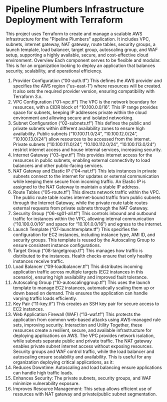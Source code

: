 # Pipeline Plumbers Infrastructure Deployment with Terraform
This project uses Terraform to create and manage a scalable AWS infrastructure for the "Pipeline Plumbers" application. It includes VPC, subnets, internet gateway, NAT gateway, route tables, security groups, a launch template, load balancer, target group, autoscaling group, and WAF setup, supporting a highly available, secure, and cost-effective cloud environment.
Overview
Each component serves to be flexible and modular. This is for an organization looking to deploy an application that balances security, scalability, and operational efficiency. 
1. Provider Configuration (“00-auth.tf”)
This defines the AWS provider and specifies the AWS region (“us-east-1”) where resources will be created. It also sets the required provider version, ensuring compatibility with Terraform 3.x.
2. VPC Configuration (“01-vpc.tf”)
The VPC is the network boundary for resources, with a CIDR block of “10.100.0.0/16”. This IP range provides space for subnets, keeping IP addresses private within the cloud environment and allowing secure and isolated networking.
3. Subnet Configuration (“02-subnets.tf”)
This defines the public and private subnets within different availability zones to ensure high availability. Public subnets (“10.100.11.0/24”, “10.100.12.0/24”, “10.100.13.0/24”) allow resources to be accessed from the internet. Private subnets (“10.100.111.0/24”, “10.100.112.0/24”, “10.100.113.0/24”) restrict internet access and house internal services, increasing security.
4. Internet Gateway (“03-igw.tf”)
This provides internet access for the resources in public subnets, enabling external connectivity to load balancers and other public-facing services.
5. NAT Gateway and Elastic IP (“04-nat.tf”)
This lets instances in private subnets connect to the internet for updates or external communication while keeping them secure from incoming traffic. An Elastic IP is assigned to the NAT Gateway to maintain a stable IP address.
6. Route Tables (“05-route.tf”)
This directs network traffic within the VPC. The public route table routes internet-bound traffic from public subnets through the Internet Gateway, while the private route table routes external requests from private subnets through the NAT Gateway.
7. Security Group (“06-sg01-all.tf”)
This controls inbound and outbound traffic for instances within the VPC, allowing internal communication (“10.100.0.0/16” and space for “10.101.0.0/16”) and egress to the internet.
8. Launch Template (“07-launchtemplate.tf”)
This specifies the configuration for EC2 instances, including instance type, AMI ID, and security groups. This template is reused by the Autoscaling Group to ensure consistent instance configurations.
9. Target Group (“08-targetgroup.tf”)
This manages how traffic is distributed to the instances. Health checks ensure that only healthy instances receive traffic.
10. Load Balancer (“09-loadbalancer.tf”)
This distributes incoming application traffic across multiple targets (EC2 instances in this scenario), ensuring high availability and improved fault tolerance.
11. Autoscaling Group (“10-autoscalinggroup.tf”)
This uses the launch template to manage EC2 instances, automatically scaling them up or down based on demand. This ensures the application can handle varying traffic loads efficiently.
12. Key Pair (“11-key.tf”)
This creates an SSH key pair for secure access to EC2 instances. 
13. Web Application Firewall (WAF) (“13-waf.tf”)
This protects the application from common web-based attacks using AWS-managed rule sets, improving security.
Interaction and Utility
Together, these resources create a resilient, secure, and available infrastructure for deploying applications on AWS. The VPC provides network isolation, while subnets separate public and private traffic. The NAT gateway enables private subnet internet access without exposing resources. Security groups and WAF control traffic, while the load balancer and autoscaling ensure scalability and availability.
This is useful for any organization deploying critical applications, as it:
1. Reduces Downtime: Autoscaling and load balancing ensure applications can handle high traffic loads.
2. Enhances Security: The private subnets, security groups, and WAF minimize vulnerability exposure.
3. Improves Resource Management: This setup allows efficient use of resources with NAT gateway and private/public subnet segmentation.

